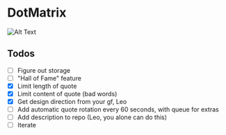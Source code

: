 # DotMatrix 
![Alt Text](http://www.textures4photoshop.com/tex/thumbs/matrix-code-animation-gif-free-animated-background-716.gif)

## Todos
- [ ] Figure out storage
- [ ] "Hall of Fame" feature
- [x] Limit length of quote
- [x] Limit content of quote (bad words)
- [x] Get design direction from your gf, Leo
- [ ] Add automatic quote rotation every 60 seconds, with queue for extras
- [ ] Add description to repo (Leo, you alone can do this) 
- [ ] Iterate

